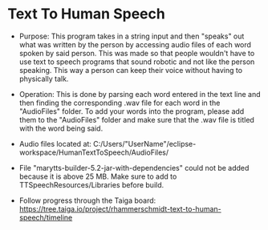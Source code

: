 # Text To Human Speech
* Purpose: This program takes in a string input and then "speaks" out what was written by the person by accessing audio files of each word spoken by said person.  This was made so that people wouldn't have to use text to speech programs that sound robotic and not like the person speaking.  This way a person can keep their voice without having to physically talk.

* Operation: This is done by parsing each word entered in the text line and then finding 
the corresponding .wav file for each word in the "AudioFiles" folder.  To add
your words into the program, please add them to the "AudioFiles" folder and 
make sure that the .wav file is titled with the word being said.
 
* Audio files located at: C:/Users/"UserName"/eclipse-workspace/HumanTextToSpeech/AudioFiles/

* File "marytts-builder-5.2-jar-with-dependencies" could not be added because it is above 25 MB. Make sure to add to TTSpeechResources/Libraries before build.

* Follow progress through the Taiga board: https://tree.taiga.io/project/rhammerschmidt-text-to-human-speech/timeline

